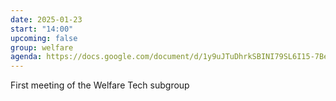 ```yaml
---
date: 2025-01-23
start: "14:00"
upcoming: false
group: welfare
agenda: https://docs.google.com/document/d/1y9uJTuDhrkSBINI79SL6I15-7BeflQIE/edit?usp=sharing&ouid=109711980396115127089&rtpof=true&sd=true
--- 
```

First meeting of the Welfare Tech subgroup